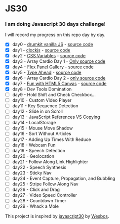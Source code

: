 # JS30

### I am doing Javascript 30 days challenge!

I will record my progress on this repo day by day.


- [x] day0 - [drumkit vanilla JS](https://sawirricardo.github.io/JS30/day0-play-drum-kit/index.html) - [source code](https://github.com/sawirricardo/JS30/tree/gh-pages/day0-play-drum-kit)
- [x] day1 - [clockjs](https://sawirricardo.github.io/JS30/day1-clockjs/index.html) - [source code](https://github.com/sawirricardo/JS30/tree/gh-pages/day1-clockjs)
- [x] day2 - [CSS Variables](https://sawirricardo.github.io/JS30/day2%20-%20CSS%20Variables/index.html) - [source code](https://github.com/sawirricardo/JS30/tree/gh-pages/day2%20-%20CSS%20Variables)
- [x] day3 - Array Cardio Day 1 - [Only source code](https://github.com/sawirricardo/JS30/blob/gh-pages/day3%20-%20Array%20Cardio%20Day%201/main.js)
- [x] day4 - [Flex Panel Gallery](https://sawirricardo.github.io/JS30/day4%20-%20Flex%20Panel%20Gallery/index.html) - [source code](https://github.com/sawirricardo/JS30/tree/gh-pages/day4%20-%20Flex%20Panel%20Gallery)
- [x] day5 - [Type Ahead](https://sawirricardo.github.io/JS30/day5%20-%20Type%20Ahead/index.html) - [source code](https://github.com/sawirricardo/JS30/tree/gh-pages/day5%20-%20Type%20Ahead)
- [x] day6 - Array Cardio Day 2 - [only source code](https://github.com/sawirricardo/JS30/blob/gh-pages/day6%20-%20Array%20Cardio%20Day%202/script.js)
- [x] day7 - [Fun with HTML5 Canvas](https://sawirricardo.github.io/JS30/day7%20-%20Fun%20with%20HTML5%20Canvas/index.html) - [source code](https://github.com/sawirricardo/JS30/blob/gh-pages/day7%20-%20Fun%20with%20HTML5%20Canvas/index.html)
- [x] day8 - Dev Tools Domination
- [ ] day9 - Hold Shift and Check Checkbox...
- [ ] day10 - Custom Video Player
- [ ] day11 - Key Sequence Detection
- [ ] day12 - Slide in on Scroll
- [ ] day13 - JavaScript References VS Copying
- [ ] day14 - LocalStorage
- [ ] day15 - Mouse Move Shadow
- [ ] day16 - Sort Without Articles
- [ ] day17 - Adding Up Times With Reduce
- [ ] day18 - Webcam Fun
- [ ] day19 - Speech Detection
- [ ] day20 - Geolocation
- [ ] day21 - Follow Along Link Highlighter
- [ ] day22 - Speech Synthesis
- [ ] day23 - Sticky Nav
- [ ] day24 - Event Capture, Propagation, and Bubbling
- [ ] day25 - Stripe Follow Along Nav
- [ ] day26 - Click and Drag
- [ ] day27 - Video Speed Controller
- [ ] day28 - Countdown Timer
- [ ] day29 - Whack a Mole

This project is inspired by [javascript30](https://javascript30.com/) by [Wesbos](https://github.com/wesbos/JavaScript30).